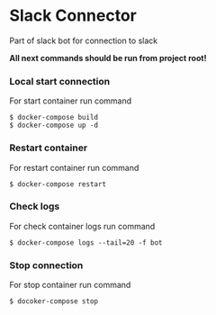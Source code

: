 # Slack Connector
Part of slack bot for connection to slack

**All next commands should be run from project root!**

### Local start connection
For start container run command
```
$ docker-compose build
$ docker-compose up -d
```

### Restart container
For restart container run command
```
$ docker-compose restart
```

### Check logs
For check container logs run command
```
$ docker-compose logs --tail=20 -f bot
```

### Stop connection
For stop container run command
```
$ docoker-compose stop
```